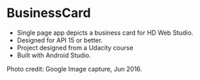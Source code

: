 # BusinessCard

* Single page app depicts a business card for HD Web Studio.
* Designed for API 15 or better.
* Project designed from a Udacity course
* Built with Android Studio.

Photo credit: Google Image capture, Jun 2016. 
